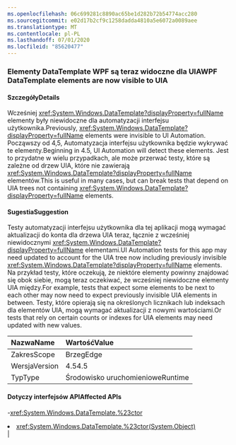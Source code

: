 ```yaml
---
ms.openlocfilehash: 06c699281c8890ac65be1d282b72b54774acc280
ms.sourcegitcommit: e02d17b2cf9c1258dadda4810a5e6072a0089aee
ms.translationtype: MT
ms.contentlocale: pl-PL
ms.lasthandoff: 07/01/2020
ms.locfileid: "85620477"
---
```

### <a name="wpf-datatemplate-elements-are-now-visible-to-uia"></a><span data-ttu-id="25830-101">Elementy DataTemplate WPF są teraz widoczne dla UIA</span><span class="sxs-lookup"><span data-stu-id="25830-101">WPF DataTemplate elements are now visible to UIA</span></span>

#### <a name="details"></a><span data-ttu-id="25830-102">Szczegóły</span><span class="sxs-lookup"><span data-stu-id="25830-102">Details</span></span>

<span data-ttu-id="25830-103">Wcześniej <xref:System.Windows.DataTemplate?displayProperty=fullName> elementy były niewidoczne dla automatyzacji interfejsu użytkownika.</span><span class="sxs-lookup"><span data-stu-id="25830-103">Previously, <xref:System.Windows.DataTemplate?displayProperty=fullName> elements were invisible to UI Automation.</span></span> <span data-ttu-id="25830-104">Począwszy od 4,5, Automatyzacja interfejsu użytkownika będzie wykrywać te elementy.</span><span class="sxs-lookup"><span data-stu-id="25830-104">Beginning in 4.5, UI Automation will detect these elements.</span></span> <span data-ttu-id="25830-105">Jest to przydatne w wielu przypadkach, ale może przerwać testy, które są zależne od drzew UIA, które nie zawierają <xref:System.Windows.DataTemplate?displayProperty=fullName> elementów.</span><span class="sxs-lookup"><span data-stu-id="25830-105">This is useful in many cases, but can break tests that depend on UIA trees not containing <xref:System.Windows.DataTemplate?displayProperty=fullName> elements.</span></span>

#### <a name="suggestion"></a><span data-ttu-id="25830-106">Sugestia</span><span class="sxs-lookup"><span data-stu-id="25830-106">Suggestion</span></span>

<span data-ttu-id="25830-107">Testy automatyzacji interfejsu użytkownika dla tej aplikacji mogą wymagać aktualizacji do konta dla drzewa UIA teraz, łącznie z wcześniej niewidocznymi <xref:System.Windows.DataTemplate?displayProperty=fullName> elementami.</span><span class="sxs-lookup"><span data-stu-id="25830-107">UI Automation tests for this app may need updated to account for the UIA tree now including previously invisible <xref:System.Windows.DataTemplate?displayProperty=fullName> elements.</span></span> <span data-ttu-id="25830-108">Na przykład testy, które oczekują, że niektóre elementy powinny znajdować się obok siebie, mogą teraz oczekiwać, że wcześniej niewidoczne elementy UIA między.</span><span class="sxs-lookup"><span data-stu-id="25830-108">For example, tests that expect some elements to be next to each other may now need to expect previously invisible UIA elements in between.</span></span> <span data-ttu-id="25830-109">Testy, które opierają się na określonych licznikach lub indeksach dla elementów UIA, mogą wymagać aktualizacji z nowymi wartościami.</span><span class="sxs-lookup"><span data-stu-id="25830-109">Or tests that rely on certain counts or indexes for UIA elements may need updated with new values.</span></span>

| <span data-ttu-id="25830-110">Nazwa</span><span class="sxs-lookup"><span data-stu-id="25830-110">Name</span></span>    | <span data-ttu-id="25830-111">Wartość</span><span class="sxs-lookup"><span data-stu-id="25830-111">Value</span></span>       |
|:--------|:------------|
| <span data-ttu-id="25830-112">Zakres</span><span class="sxs-lookup"><span data-stu-id="25830-112">Scope</span></span>   |<span data-ttu-id="25830-113">Brzeg</span><span class="sxs-lookup"><span data-stu-id="25830-113">Edge</span></span>|
|<span data-ttu-id="25830-114">Wersja</span><span class="sxs-lookup"><span data-stu-id="25830-114">Version</span></span>|<span data-ttu-id="25830-115">4.5</span><span class="sxs-lookup"><span data-stu-id="25830-115">4.5</span></span>|
|<span data-ttu-id="25830-116">Typ</span><span class="sxs-lookup"><span data-stu-id="25830-116">Type</span></span>|<span data-ttu-id="25830-117">Środowisko uruchomieniowe</span><span class="sxs-lookup"><span data-stu-id="25830-117">Runtime</span></span>

#### <a name="affected-apis"></a><span data-ttu-id="25830-118">Dotyczy interfejsów API</span><span class="sxs-lookup"><span data-stu-id="25830-118">Affected APIs</span></span>

-<xref:System.Windows.DataTemplate.%23ctor></li><li><xref:System.Windows.DataTemplate.%23ctor(System.Object)></li></ul>|
